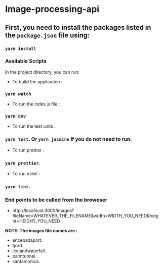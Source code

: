 # Image-processing-api

## First, you need to install the packages listed in the `package.json` file using:

### `yarn install`


### Available Scripts
In the project directory, you can run:

- To build the application :

### `yarn watch`


- To run the index.js file :  

### `yarn dev`

- To run the test units :

### `yarn test`. Or `yarn jasmine` if you do not need to run.


- To run prettier :

### `yarn prettier`.



- To run eslint :

### `yarn lint`.

### End points to be called from the broweser
- http://localhost:3000/images?fileName=WHATEVER_THE_FILENAME&width=WIDTH_YOU_NEED&height=HEIGHT_YOU_NEED

**NOTE: The images file names are :**
- encenadaport.
- fjord.
- icelandwaterfall.
- palmtunnel.
- santamonica.
